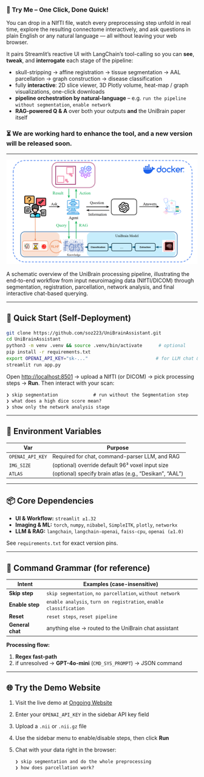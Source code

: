 ### 🚀 Try Me – One Click, Done Quick!

You can drop in a NIfTI file, watch every preprocessing step unfold in real time, explore the resulting connectome interactively, and ask questions in plain English or any natural language — all without leaving your web browser.

It pairs Streamlit’s reactive UI with LangChain’s tool-calling so you can **see**, **tweak**, and **interrogate** each stage of the pipeline:

- skull-stripping → affine registration → tissue segmentation → AAL parcellation → graph construction → disease classification  
- fully **interactive**: 2D slice viewer, 3D Plotly volume, heat-map / graph visualizations, one-click downloads  
- **pipeline orchestration by natural-language** – e.g. `run the pipeline without segmentation`, `enable network`  
- **RAG-powered Q & A** over both your outputs **and** the UniBrain paper itself

### ⏳ We are working hard to enhance the tool, and a new version will be released soon.

---

![UniBrain Pipeline Structure](../images/unibrainstructure.png)

A schematic overview of the UniBrain processing pipeline, illustrating the end-to-end workflow from input neuroimaging data (NIfTI/DICOM) through segmentation, registration, parcellation, network analysis, and final interactive chat-based querying.

---

## 🚀 Quick Start (Self-Deployment)

```bash
git clone https://github.com/soz223/UniBrainAssistant.git
cd UniBrainAssistant
python3 -m venv .venv && source .venv/bin/activate      # optional
pip install -r requirements.txt
export OPENAI_API_KEY="sk-..."                         # for LLM chat & RAG
streamlit run app.py
````

Open [http://localhost:8501](http://localhost:8501/) → upload a NIfTI (or DICOM) → pick processing steps → **Run**.
Then interact with your scan:

```
❯ skip segmentation             # run without the Segmentation step
❯ what does a high dice score mean?
❯ show only the network analysis stage
```

---

## 🔑 Environment Variables

| Var              | Purpose                                                 |
| ---------------- | ------------------------------------------------------- |
| `OPENAI_API_KEY` | Required for chat, command-parser LLM, and RAG          |
| `IMG_SIZE`       | (optional) override default 96³ voxel input size        |
| `ATLAS`          | (optional) specify brain atlas (e.g., “Desikan”, “AAL”) |

---

## 📦 Core Dependencies

* **UI & Workflow:** `streamlit ≥1.32`
* **Imaging & ML:** `torch`, `numpy`, `nibabel`, `SimpleITK`, `plotly`, `networkx`
* **LLM & RAG:** `langchain`, `langchain-openai`, `faiss-cpu`, `openai (≥1.0)`

See `requirements.txt` for exact version pins.

---

## 🤖 Command Grammar (for reference)

| Intent           | Examples (case-insensitive)                                        |
| ---------------- | ------------------------------------------------------------------ |
| **Skip step**    | `skip segmentation`, `no parcellation`, `without network`          |
| **Enable step**  | `enable analysis`, `turn on registration`, `enable classification` |
| **Reset**        | `reset steps`, `reset pipeline`                                    |
| **General chat** | anything else → routed to the UniBrain chat assistant              |

**Processing flow:**

1. **Regex fast-path**
2. if unresolved → **GPT-4o-mini** (`CMD_SYS_PROMPT`) → JSON command

---

## 🌐 Try the Demo Website

1. Visit the live demo at [Ongoing Website](https://unibrain-assistant.demo)
2. Enter your `OPENAI_API_KEY` in the sidebar API key field
3. Upload a `.nii` or `.nii.gz` file
4. Use the sidebar menu to enable/disable steps, then click **Run**
5. Chat with your data right in the browser:

   ```
   ❯ skip segmentation and do the whole preprocessing
   ❯ how does parcellation work?
   ```

